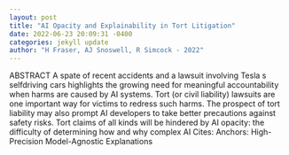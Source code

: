 ```yaml
--- 
layout: post 
title: "AI Opacity and Explainability in Tort Litigation" 
date: 2022-06-23 20:09:31 -0400 
categories: jekyll update 
author: "H Fraser, AJ Snoswell, R Simcock - 2022" 
--- 
```

ABSTRACT A spate of recent accidents and a lawsuit involving Tesla s selfdriving cars highlights the growing need for meaningful accountability when harms are caused by AI systems. Tort (or civil liability) lawsuits are one important way for victims to redress such harms. The prospect of tort liability may also prompt AI developers to take better precautions against safety risks. Tort claims of all kinds will be hindered by AI opacity: the difficulty of determining how and why complex AI Cites: Anchors: High-Precision Model-Agnostic Explanations